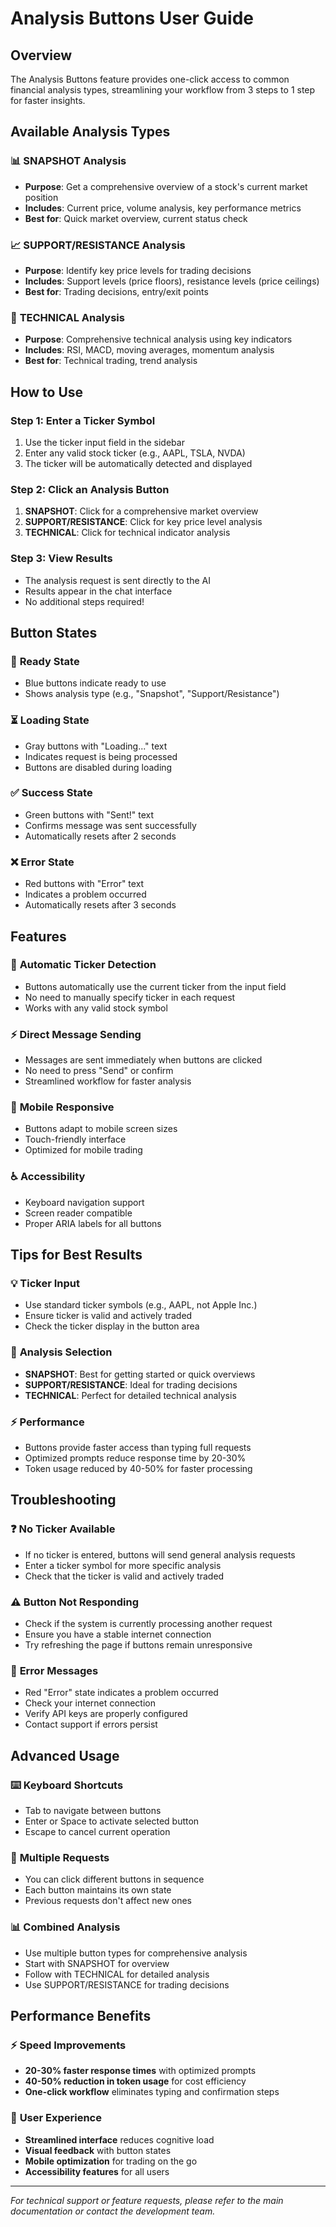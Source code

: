 # Analysis Buttons User Guide

## Overview

The Analysis Buttons feature provides one-click access to common financial analysis types, streamlining your workflow from 3 steps to 1 step for faster insights.

## Available Analysis Types

### 📊 **SNAPSHOT Analysis**

- **Purpose**: Get a comprehensive overview of a stock's current market position
- **Includes**: Current price, volume analysis, key performance metrics
- **Best for**: Quick market overview, current status check

### 📈 **SUPPORT/RESISTANCE Analysis**

- **Purpose**: Identify key price levels for trading decisions
- **Includes**: Support levels (price floors), resistance levels (price ceilings)
- **Best for**: Trading decisions, entry/exit points

### 🔧 **TECHNICAL Analysis**

- **Purpose**: Comprehensive technical analysis using key indicators
- **Includes**: RSI, MACD, moving averages, momentum analysis
- **Best for**: Technical trading, trend analysis

## How to Use

### Step 1: Enter a Ticker Symbol

1. Use the ticker input field in the sidebar
2. Enter any valid stock ticker (e.g., AAPL, TSLA, NVDA)
3. The ticker will be automatically detected and displayed

### Step 2: Click an Analysis Button

1. **SNAPSHOT**: Click for a comprehensive market overview
2. **SUPPORT/RESISTANCE**: Click for key price level analysis
3. **TECHNICAL**: Click for technical indicator analysis

### Step 3: View Results

- The analysis request is sent directly to the AI
- Results appear in the chat interface
- No additional steps required!

## Button States

### 🔵 **Ready State**

- Blue buttons indicate ready to use
- Shows analysis type (e.g., "Snapshot", "Support/Resistance")

### ⏳ **Loading State**

- Gray buttons with "Loading..." text
- Indicates request is being processed
- Buttons are disabled during loading

### ✅ **Success State**

- Green buttons with "Sent!" text
- Confirms message was sent successfully
- Automatically resets after 2 seconds

### ❌ **Error State**

- Red buttons with "Error" text
- Indicates a problem occurred
- Automatically resets after 3 seconds

## Features

### 🎯 **Automatic Ticker Detection**

- Buttons automatically use the current ticker from the input field
- No need to manually specify ticker in each request
- Works with any valid stock symbol

### ⚡ **Direct Message Sending**

- Messages are sent immediately when buttons are clicked
- No need to press "Send" or confirm
- Streamlined workflow for faster analysis

### 📱 **Mobile Responsive**

- Buttons adapt to mobile screen sizes
- Touch-friendly interface
- Optimized for mobile trading

### ♿ **Accessibility**

- Keyboard navigation support
- Screen reader compatible
- Proper ARIA labels for all buttons

## Tips for Best Results

### 💡 **Ticker Input**

- Use standard ticker symbols (e.g., AAPL, not Apple Inc.)
- Ensure ticker is valid and actively traded
- Check the ticker display in the button area

### 🎯 **Analysis Selection**

- **SNAPSHOT**: Best for getting started or quick overviews
- **SUPPORT/RESISTANCE**: Ideal for trading decisions
- **TECHNICAL**: Perfect for detailed technical analysis

### ⚡ **Performance**

- Buttons provide faster access than typing full requests
- Optimized prompts reduce response time by 20-30%
- Token usage reduced by 40-50% for faster processing

## Troubleshooting

### ❓ **No Ticker Available**

- If no ticker is entered, buttons will send general analysis requests
- Enter a ticker symbol for more specific analysis
- Check that the ticker is valid and actively traded

### ⚠️ **Button Not Responding**

- Check if the system is currently processing another request
- Ensure you have a stable internet connection
- Try refreshing the page if buttons remain unresponsive

### 🔄 **Error Messages**

- Red "Error" state indicates a problem occurred
- Check your internet connection
- Verify API keys are properly configured
- Contact support if errors persist

## Advanced Usage

### ⌨️ **Keyboard Shortcuts**

- Tab to navigate between buttons
- Enter or Space to activate selected button
- Escape to cancel current operation

### 🔄 **Multiple Requests**

- You can click different buttons in sequence
- Each button maintains its own state
- Previous requests don't affect new ones

### 📊 **Combined Analysis**

- Use multiple button types for comprehensive analysis
- Start with SNAPSHOT for overview
- Follow with TECHNICAL for detailed analysis
- Use SUPPORT/RESISTANCE for trading decisions

## Performance Benefits

### ⚡ **Speed Improvements**

- **20-30% faster response times** with optimized prompts
- **40-50% reduction in token usage** for cost efficiency
- **One-click workflow** eliminates typing and confirmation steps

### 🎯 **User Experience**

- **Streamlined interface** reduces cognitive load
- **Visual feedback** with button states
- **Mobile optimization** for trading on the go
- **Accessibility features** for all users

---

*For technical support or feature requests, please refer to the main documentation or contact the development team.*
